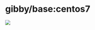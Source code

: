 gibby/base:centos7
===================
[![](https://images.microbadger.com/badges/image/gibby/base:centos7.svg)](https://microbadger.com/images/gibby/base:centos7 "Get your own image badge on microbadger.com")
